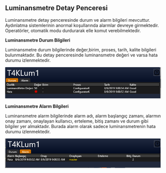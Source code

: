 ## **Luminansmetre Detay Penceresi**

Luminansmetre detay penceresinde durum ve alarm bilgileri mevcuttur. Aydınlatma sistemlerinin anormal koşullarında alarmlar devreye girmektedir. Operatörler, otomatik modu durdurarak elle komut verebilmektedir. 

**Luminansmetre Durum Bilgileri**

Luminansmetre durum bilgilerinde değer,birim, proses, tarih, kalite bilgileri bulunmaktadır. Bu detay penceresinde luminansmetre değeri ve varsa hata durumu izlenmektedir.

![image.png](/.attachments/image-18a94930-2dd6-4714-a129-4bb3335028a0.png)

**Luminansmetre Alarm Bilgileri**

Luminansmetre alarm bilgilerinde alarm adı, alarm başlangıç zamanı, alarmın onay zamanı, onaylayan kullanıcı, erteleme, bitiş zamanı ve durum gibi bilgiler yer almaktadır. Burada alarm olarak sadece luminansmetrenin hata durumu izlenmektedir.

![image.png](/.attachments/image-8cfa90dc-89b4-46c3-8488-1079df415b8f.png)